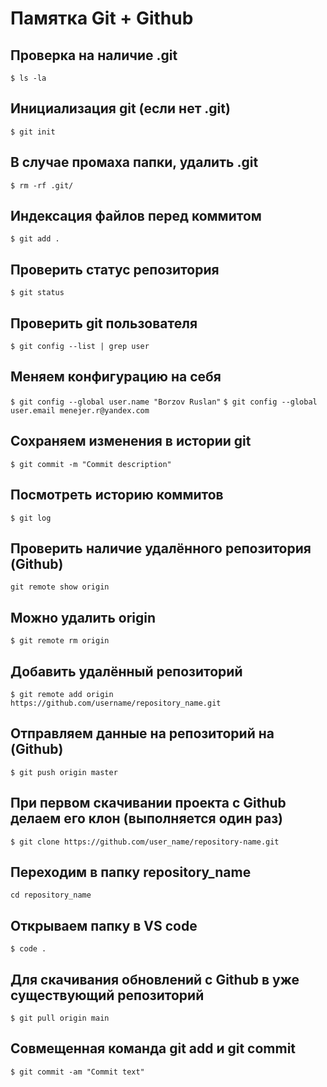# Памятка Git + Github

## Проверка на наличие .git

`$ ls -la`

## Инициализация git (если нет .git)

`$ git init`

## В случае промаха папки, удалить .git

`$ rm -rf .git/`

## Индексация файлов перед коммитом

`$ git add .`

## Проверить статус репозитория

`$ git status`

## Проверить git пользователя 

`$ git config --list | grep user`

## Меняем конфигурацию на себя

`$ git config --global user.name "Borzov Ruslan"`
`$ git config --global user.email menejer.r@yandex.com`


## Сохраняем изменения в истории git

`$ git commit -m "Commit description"`

## Посмотреть историю коммитов

`$ git log`

## Проверить наличие удалённого репозитория (Github)

`git remote show origin`

## Можно удалить origin

`$ git remote rm origin`

## Добавить удалённый репозиторий 

`$ git remote add origin https://github.com/username/repository_name.git`

## Отправляем данные на репозиторий на (Github)

`$ git push origin master`

## При первом скачивании проекта с Github делаем его клон (выполняется один раз)

`$ git clone https://github.com/user_name/repository-name.git`

## Переходим в папку repository_name

`cd repository_name`

## Открываем папку в VS code

`$ code .`

## Для скачивания обновлений с Github в уже существующий репозиторий 

`$ git pull origin main`

## Совмещенная команда git add и git commit

`$ git commit -am "Commit text"`



